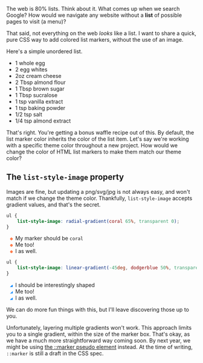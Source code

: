 <meta name="categories" content="html, css">
<meta name="media" content="/_assets/media/stack-of-books-on-a-table.jpg" />

The web is 80% lists. Think about it. What comes up when we search Google? How would we navigate any website without a **list** of possible pages to visit (a menu)?

That said, not everything on the web *looks* like a list. I want to share a quick, pure CSS way to add colored list markers, without the use of an image.

Here's a simple unordered list.

<ul>
    <li style="list-style-type: disc">1 whole egg</li>
    <li style="list-style-type: disc">2 egg whites</li>
    <li style="list-style-type: disc">2oz cream cheese</li>
    <li style="list-style-type: disc">2 Tbsp almond flour</li>
    <li style="list-style-type: disc">1 Tbsp brown sugar</li>
    <li style="list-style-type: disc">1 Tbsp sucralose</li>
    <li style="list-style-type: disc">1 tsp vanilla extract</li>
    <li style="list-style-type: disc">1 tsp baking powder</li>
    <li style="list-style-type: disc">1/2 tsp salt</li>
    <li style="list-style-type: disc">1/4 tsp almond extract</li>
</ul>

That's right. You're getting a bonus waffle recipe out of this. By default, the list marker color inherits the color of the list item. Let's say we're working with a specific theme color throughout a new project. How would we change the color of HTML list markers to make them match our theme color?

## The `list-style-image` property

Images are fine, but updating a png/svg/jpg is not always easy, and won't match if we change the theme color. Thankfully, `list-style-image` accepts gradient values, and that's the secret.

```css
ul {
    list-style-image: radial-gradient(coral 65%, transparent 0);
}
```
<ul style="list-style-image: radial-gradient(coral 65%, transparent 0);">
    <li>My marker should be <code>coral</code></li>
    <li>Me too!</li>
    <li>I as well.</li>
</ul>

```css
ul {
    list-style-image: linear-gradient(-45deg, dodgerblue 50%, transparent 0);
}
```

<ul style="list-style-image: linear-gradient(-45deg, dodgerblue 50%, transparent 0)">
    <li>I should be interestingly shaped</li>
    <li>Me too!</li>
    <li>I as well.</li>
</ul>

We can do more fun things with this, but I'll leave discovering those up to you.

Unfortunately, layering multiple gradients won't work. This approach limits you to a single gradient, within the size of the marker box. That's okay, as we have a much more straightforward way coming soon.  By next year, we might be using [the ::marker pseudo element](https://developer.mozilla.org/en-US/docs/Web/CSS/::marker) instead. At the time of writing, `::marker` is still a draft in the CSS spec.